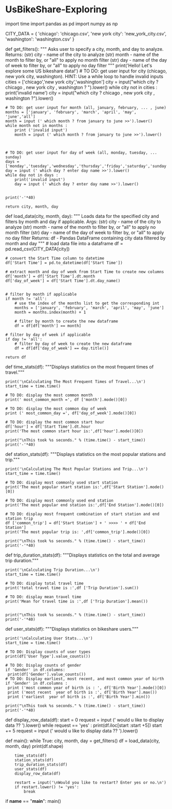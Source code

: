 # UsBikeShare-Exploring
import time
import pandas as pd
import numpy as np

CITY_DATA = { 'chicago': 'chicago.csv',
              'new york city': 'new_york_city.csv',
              'washington': 'washington.csv' }

def get_filters():
    """
    Asks user to specify a city, month, and day to analyze.
    Returns:
        (str) city - name of the city to analyze
        (str) month - name of the month to filter by, or "all" to apply no month filter
        (str) day - name of the day of week to filter by, or "all" to apply no day filter
    """
    print('Hello! Let\'s explore some US bikeshare data!')
    # TO DO: get user input for city (chicago, new york city, washington). HINT: Use a while loop to handle invalid inputs
    cities = ['chicago','new york city','washington']
    city = input("which city ? chicago , new york city , washington ? ").lower()
    while city not in cities :
        print('invalid name')
        city = input("which city ? chicago , new york city , washington ?").lower()
      
    
    # TO DO: get user input for month (all, january, february, ... , june)
    months = ['january', 'february', 'march', 'april', 'may', 'june','all']
    month = input (' which month ? from january to june >>').lower()
    while month not in months :
        print ('invalid input')
        month = input (' which month ? from january to june >>').lower()
        
        

    # TO DO: get user input for day of week (all, monday, tuesday, ... sunday)
    days = ['monday','tuesday','wednesday','thursday','friday','saturday','sunday','all']
    day = input (' which day ? enter day name >>').lower()
    while day not in days :
        print('invalid input')
        day = input (' which day ? enter day name >>').lower()
        
        
    print('-'*40)
    
    return city, month, day


def load_data(city, month, day):
    """
    Loads data for the specified city and filters by month and day if applicable.
    Args:
        (str) city - name of the city to analyze
        (str) month - name of the month to filter by, or "all" to apply no month filter
        (str) day - name of the day of week to filter by, or "all" to apply no day filter
    Returns:
        df - Pandas DataFrame containing city data filtered by month and day
    """
    # load data file into a dataframe
    df = pd.read_csv(CITY_DATA[city])

    # convert the Start Time column to datetime
    df['Start Time'] = pd.to_datetime(df['Start Time'])

    # extract month and day of week from Start Time to create new columns
    df['month'] = df['Start Time'].dt.month
    df['day_of_week'] = df['Start Time'].dt.day_name()


    # filter by month if applicable
    if month != 'all':
        # use the index of the months list to get the corresponding int
        months = ['january', 'february', 'march', 'april', 'may', 'june']
        month = months.index(month) + 1

        # filter by month to create the new dataframe
        df = df[df['month'] == month]

    # filter by day of week if applicable
    if day != 'all':
        # filter by day of week to create the new dataframe
        df = df[df['day_of_week'] == day.title()]

    return df


def time_stats(df):
    """Displays statistics on the most frequent times of travel."""

    print('\nCalculating The Most Frequent Times of Travel...\n')
    start_time = time.time()

    # TO DO: display the most common month
    print(' most_common_month =', df ['month'].mode()[0])

    # TO DO: display the most common day of week
    print (' most_common_day =', df['day_of_week'].mode()[0])

    # TO DO: display the most common start hour
    df['hour'] = df['Start Time'].dt.hour
    print('The most common start hour is:',df['hour'].mode()[0])

    print("\nThis took %s seconds." % (time.time() - start_time))
    print('-'*40)


def station_stats(df):
    """Displays statistics on the most popular stations and trip."""

    print('\nCalculating The Most Popular Stations and Trip...\n')
    start_time = time.time()

    # TO DO: display most commonly used start station
    print('The most popular start station is:',df['Start Station'].mode()[0])

    # TO DO: display most commonly used end station
    print('The most popular end station is:',df['End Station'].mode()[0])

    # TO DO: display most frequent combination of start station and end station trip
    df ['common_trip'] = df['Start Station'] + ' >>>> ' + df['End Station']
    print('The most popular trip is: ',df['common_trip'].mode()[0])

    print("\nThis took %s seconds." % (time.time() - start_time))
    print('-'*40)


def trip_duration_stats(df):
    """Displays statistics on the total and average trip duration."""

    print('\nCalculating Trip Duration...\n')
    start_time = time.time()

    # TO DO: display total travel time
    print('total travel time is :',df ['Trip Duration'].sum())

    # TO DO: display mean travel time
    print('Mean for travel time is :',df ['Trip Duration'].mean())


    print("\nThis took %s seconds." % (time.time() - start_time))
    print('-'*40)


def user_stats(df):
    """Displays statistics on bikeshare users."""

    print('\nCalculating User Stats...\n')
    start_time = time.time()

    # TO DO: Display counts of user types
    print(df['User Type'].value_counts())

    # TO DO: Display counts of gender
    if 'Gender' in df.columns:
     print(df['Gender'].value_counts())
    # TO DO: Display earliest, most recent, and most common year of birth
    if 'Gender' in df.columns :
     print ('most common year of birth is : ', df['Birth Year'].mode()[0])
     print ('most recent  year of birth is :', df['Birth Year'].max())
     print ('earliest  year of birth is :', df['Birth Year'].min())

    print("\nThis took %s seconds." % (time.time() - start_time))
    print('-'*40)
    
def display_row_data(df):
    start = 0
    request = input (' would u like to display data ?? ').lower()
    while request == 'yes' :
     print(df.iloc[start :start +5])
     start += 5 
     request = input (' would u like to display data ?? ').lower()

def main():
    while True:
        city, month, day =  get_filters()
        df = load_data(city, month, day)
        print(df.shape) 
        
        time_stats(df)
        station_stats(df)
        trip_duration_stats(df)
        user_stats(df)
        display_row_data(df)

        restart = input('\nWould you like to restart? Enter yes or no.\n')
        if restart.lower() != 'yes':
            break


if __name__ == "__main__":
  	main()
